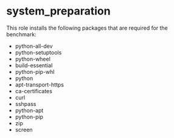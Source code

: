 # system_preparation

This role installs the following packages that are required for the benchmark:
- python-all-dev  
- python-setuptools  
- python-wheel  
- build-essential  
- python-pip-whl  
- python  
- apt-transport-https  
- ca-certificates  
- curl  
- sshpass  
- python-apt  
- python-pip  
- zip  
- screen  